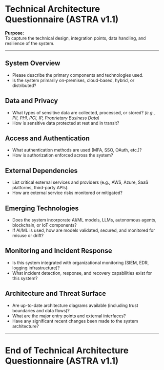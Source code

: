 # Technical Architecture Questionnaire (ASTRA v1.1)

**Purpose:**  
To capture the technical design, integration points, data handling, and resilience of the system.

---

## System Overview
- Please describe the primary components and technologies used.
- Is the system primarily on-premises, cloud-based, hybrid, or distributed?

## Data and Privacy
- What types of sensitive data are collected, processed, or stored? *(e.g., PII, PHI, PCI, IP, Proprietary Business Data)*
- How is sensitive data protected at rest and in transit?

## Access and Authentication
- What authentication methods are used (MFA, SSO, OAuth, etc.)?
- How is authorization enforced across the system?

## External Dependencies
- List critical external services and providers (e.g., AWS, Azure, SaaS platforms, third-party APIs).
- How are external service risks monitored or mitigated?

## Emerging Technologies
- Does the system incorporate AI/ML models, LLMs, autonomous agents, blockchain, or IoT components?
- If AI/ML is used, how are models validated, secured, and monitored for misuse or drift?

## Monitoring and Incident Response
- Is this system integrated with organizational monitoring (SIEM, EDR, logging infrastructure)?
- What incident detection, response, and recovery capabilities exist for this system?

## Architecture and Threat Surface
- Are up-to-date architecture diagrams available (including trust boundaries and data flows)?
- What are the major entry points and external interfaces?
- Have any significant recent changes been made to the system architecture?

---

# End of Technical Architecture Questionnaire (ASTRA v1.1)

